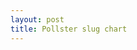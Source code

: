 ```yaml
---
layout: post
title: Pollster slug chart
---
```


<script>
	var testURL = 'http://elections.huffingtonpost.com/pollster/api/charts.json';
	d3.json(testURL, function(json){
		console.log(json);
	});
</script>
